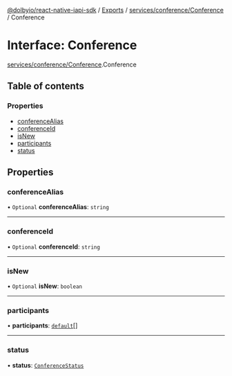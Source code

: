 [@dolbyio/react-native-iapi-sdk](../README.md) / [Exports](../modules.md) / [services/conference/Conference](../modules/services_conference_Conference.md) / Conference

# Interface: Conference

[services/conference/Conference](../modules/services_conference_Conference.md).Conference

## Table of contents

### Properties

- [conferenceAlias](services_conference_Conference.Conference.md#conferencealias)
- [conferenceId](services_conference_Conference.Conference.md#conferenceid)
- [isNew](services_conference_Conference.Conference.md#isnew)
- [participants](services_conference_Conference.Conference.md#participants)
- [status](services_conference_Conference.Conference.md#status)

## Properties

### conferenceAlias

• `Optional` **conferenceAlias**: `string`

___

### conferenceId

• `Optional` **conferenceId**: `string`

___

### isNew

• `Optional` **isNew**: `boolean`

___

### participants

• **participants**: [`default`](../classes/services_conference_Participant.default.md)[]

___

### status

• **status**: [`ConferenceStatus`](../enums/services_conference_ConferenceStatus.ConferenceStatus.md)

